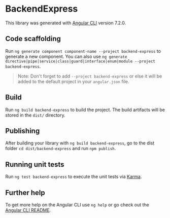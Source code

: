 # BackendExpress

This library was generated with [Angular CLI](https://github.com/angular/angular-cli) version 7.2.0.

## Code scaffolding

Run `ng generate component component-name --project backend-express` to generate a new component. You can also use `ng generate directive|pipe|service|class|guard|interface|enum|module --project backend-express`.

> Note: Don't forget to add `--project backend-express` or else it will be added to the default project in your `angular.json` file.

## Build

Run `ng build backend-express` to build the project. The build artifacts will be stored in the `dist/` directory.

## Publishing

After building your library with `ng build backend-express`, go to the dist folder `cd dist/backend-express` and run `npm publish`.

## Running unit tests

Run `ng test backend-express` to execute the unit tests via [Karma](https://karma-runner.github.io).

## Further help

To get more help on the Angular CLI use `ng help` or go check out the [Angular CLI README](https://github.com/angular/angular-cli/blob/master/README.md).
